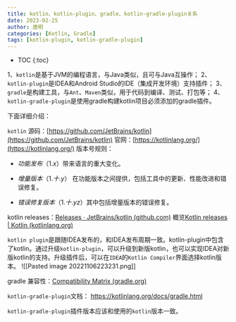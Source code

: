 ```yaml
---
title: kotlin、kotlin-plugin、gradle、kotlin-gradle-plugin关系
date: 2023-02-25
author: 唐明
categories: [Kotlin, Gradle]
tags: [kotlin-plugin, kotlin-gradle-plugin]
---
```

* TOC
{:toc}

1、`kotlin`是基于JVM的编程语言，与Java类似，且可与Java互操作；
2、`kotlin-plugin`是IDEA和Android Studio的IDE（集成开发环境）支持插件；
3、`gradle`是构建工具，与`Ant`、`Maven`类似，用于代码到编译、测试、打包等；
4、`kotlin-gradle-plugin`是使用gradle构建kotlin项目必须添加的gradle插件。

下面详细介绍：

<!--以上为摘要内容-->

`kotlin`
源码：[https://github.com/JetBrains/kotlin](https://github.com/JetBrains/kotlin)
官网：[https://kotlinlang.org/](https://kotlinlang.org/)
版本号规则：
-   _功能发布_（1._x_）带来语言的重大变化。
    
-   _增量版本_（1._十_._y_） 在功能版本之间提供，包括工具中的更新、性能改进和错误修复。
    
-   _错误修复版本_（1._十_._yz_）其中包括增量版本的错误修复。

kotlin releases：[Releases · JetBrains/kotlin (github.com)](https://github.com/JetBrains/kotlin/releases)
概览[Kotlin releases | Kotlin (kotlinlang.org)](https://kotlinlang.org/docs/releases.html#release-details)

`kotlin plugin`是跟随IDEA发布的，和IDEA发布周期一致。kotlin-plugin中包含了kotlin。通过升级`kotlin-plugin`，可以升级到新版kotlin，也可以实现IDEA对新版kotlin的支持。升级插件后，可以在`IDEA`的`Kotlin Compiler`界面选择kotlin版本。
![[Pasted image 20221106223231.png]]

gradle
兼容性：[Compatibility Matrix (gradle.org)](https://docs.gradle.org/current/userguide/compatibility.html)

`kotlin-gradle-plugin`文档：
https://kotlinlang.org/docs/gradle.html

`kotlin-gradle-plugin`插件版本应该和使用的`kotlin`版本一致。

